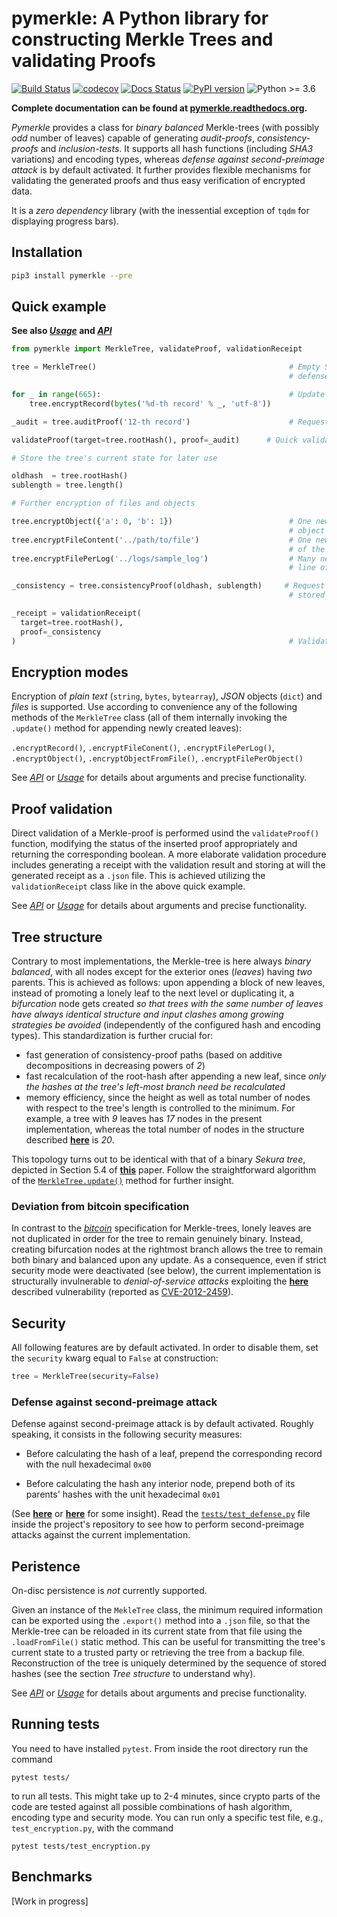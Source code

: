 # pymerkle: A Python library for constructing Merkle Trees and validating Proofs
[![Build Status](https://travis-ci.com/FoteinosMerg/pymerkle.svg?branch=master)](https://travis-ci.com/FoteinosMerg/pymerkle)
[![codecov](https://codecov.io/gh/FoteinosMerg/pymerkle/branch/master/graph/badge.svg)](https://codecov.io/gh/FoteinosMerg/pymerkle)
[![Docs Status](https://readthedocs.org/projects/pymerkle/badge/?version=latest)](http://pymerkle.readthedocs.org)
[![PyPI version](https://badge.fury.io/py/pymerkle.svg)](https://pypi.org/project/pymerkle/)
![Python >= 3.6](https://img.shields.io/badge/python-%3E%3D%203.6-blue.svg)

**Complete documentation can be found at [pymerkle.readthedocs.org](http://pymerkle.readthedocs.org/).**

_Pymerkle_ provides a class for _binary balanced_ Merkle-trees (with possibly _odd_ number of leaves) capable of
generating _audit-proofs_, _consistency-proofs_ and _inclusion-tests_. It supports all hash functions
(including _SHA3_ variations) and encoding types, whereas _defense against second-preimage attack_ is by default activated.
It further provides flexible mechanisms for validating the generated proofs and thus easy verification of encrypted data.

It is a *zero dependency* library (with the inessential exception of `tqdm` for displaying progress bars).

## Installation

```bash
pip3 install pymerkle --pre
```

## Quick example

**See also [_Usage_](USAGE.md) and [_API_](API.md)**

```python
from pymerkle import MerkleTree, validateProof, validationReceipt

tree = MerkleTree()                                           # Empty SHA256/UTF-8 Merkle-tree with
                                                              # defense against second-preimage attack

for _ in range(665):                                          # Update the tree with 666 records
    tree.encryptRecord(bytes('%d-th record' % _, 'utf-8'))

_audit = tree.auditProof('12-th record')                      # Request audit-proof for the given record        

validateProof(target=tree.rootHash(), proof=_audit)      # Quick validation of the above proof (True)

# Store the tree's current state for later use

oldhash  = tree.rootHash()
sublength = tree.length()

# Further encryption of files and objects

tree.encryptObject({'a': 0, 'b': 1})                          # One new leaf storing the provided
                                                              # object's digest
tree.encryptFileContent('../path/to/file')                    # One new leaf storing the digest
                                                              # of the provided file's content
tree.encryptFilePerLog('../logs/sample_log')                  # Many new leaves (one for each
                                                              # line of the provided file)

_consistency = tree.consistencyProof(oldhash, sublength)     # Request consistency-proof for the
                                                              # stored state of the Merkle-tree

_receipt = validationReceipt(
  target=tree.rootHash(),
  proof=_consistency
)                                                             # Validate proof with receipt                                            
```

## Encryption modes

Encryption of _plain text_ (``string``, ``bytes``, ``bytearray``), _JSON_ objects (``dict``) and _files_ is supported.
Use according to convenience any of the following methods of the ``MerkleTree`` class (all of them internally invoking
  the ``.update()`` method for appending newly created leaves):

``.encryptRecord()``, ``.encryptFileConent()``, ``.encryptFilePerLog()``, ``.encryptObject()``, ``.encryptObjectFromFile()``, ``.encryptFilePerObject()``

See [_API_](API.md) or [_Usage_](USAGE.md) for details about arguments and precise functionality.

## Proof validation

Direct validation of a Merkle-proof is performed usind the ``validateProof()`` function, modifying the status
of the inserted proof appropriately and returning the corresponding boolean. A more elaborate validation
procedure includes generating a receipt with the validation result and storing at will the generated receipt
as a ``.json`` file. This is achieved utilizing the ``validationReceipt`` class like in the above quick example.

See [_API_](API.md) or [_Usage_](USAGE.md) for details about arguments and precise functionality.

## Tree structure

Contrary to most implementations, the Merkle-tree is here always _binary balanced_, with all nodes except
for the exterior ones (_leaves_) having _two_ parents. This is achieved as follows: upon appending a block
of new leaves, instead of promoting a lonely leaf to the next level or duplicating it, a *bifurcation* node
gets created _so that trees with the same number of leaves have always identical structure and input clashes
among growing strategies be avoided_ (independently of the configured hash and encoding types).
This standardization is further crucial for:

- fast generation of consistency-proof paths (based on additive decompositions in decreasing powers of _2_)
- fast recalculation of the root-hash after appending a new leaf, since _only the hashes at the tree's
left-most branch need be recalculated_
- memory efficiency, since the height as well as total number of nodes with respect to the tree's length
is controlled to the minimum. For example, a tree with *9* leaves has *17* nodes in the present implementation,
whereas the total number of nodes in the structure described
[**here**](https://crypto.stackexchange.com/questions/22669/merkle-hash-tree-updates) is *20*.

This topology turns out to be identical with that of a binary _Sekura tree_, depicted in Section 5.4 of
[**this**](https://keccak.team/files/Sakura.pdf) paper. Follow the straightforward algorithm of the
[`MerkleTree.update()`](https://pymerkle.readthedocs.io/en/latest/_modules/pymerkle/tree.html#MerkleTree.update)
method for further insight.

### Deviation from bitcoin specification

In contrast to the [_bitcoin_](https://en.bitcoin.it/wiki/Protocol_documentation#Merkle_Trees) specification
for Merkle-trees, lonely leaves are not duplicated in order for the tree to remain genuinely binary. Instead,
creating bifurcation nodes at the rightmost branch allows the tree to remain both binary and balanced upon any update.
As a consequence, even if strict security mode were deactivated (see below),
the current implementation is structurally invulnerable to _denial-of-service attacks_ exploiting the
[**here**](https://github.com/bitcoin/bitcoin/blob/bccb4d29a8080bf1ecda1fc235415a11d903a680/src/consensus/merkle.cpp)
described vulnerability (reported as [CVE-2012-2459](https://nvd.nist.gov/vuln/detail/CVE-2012-2459)).


## Security

All following features are by default activated. In order to disable them, set the ``security`` kwarg equal to ``False`` at construction:

```python
tree = MerkleTree(security=False)
```

### Defense against second-preimage attack


Defense against second-preimage attack is by default activated. Roughly speaking, it consists in the following security measures:

- Before calculating the hash of a leaf, prepend the corresponding record with the null hexadecimal `0x00`

- Before calculating the hash any interior node, prepend both of its parents' hashes with the unit hexadecimal `0x01`

(See [**here**](https://flawed.net.nz/2018/02/21/attacking-merkle-trees-with-a-second-preimage-attack/) or
[**here**](https://news.ycombinator.com/item?id=16572793) for some insight). Read the
[`tests/test_defense.py`](https://github.com/FoteinosMerg/pymerkle/blob/master/tests/test_defense.py) file
inside the project's repository to see how to perform second-preimage attacks against the current implementation.

## Peristence

On-disc persistence is _not_ currently supported.

Given an instance of the ``MekleTree`` class, the minimum required information can be exported using the
``.export()`` method into a ``.json`` file, so that the Merkle-tree can be reloaded in its current state
from that file using the ``.loadFromFile()`` static method. This can be useful for transmitting the tree's
current state to a trusted party or retrieving the tree from a backup file. Reconstruction of the tree
is uniquely determined by the sequence of stored hashes (see the section _Tree structure_ to understand why).

See [_API_](API.md) or [_Usage_](USAGE.md) for details about arguments and precise functionality.

## Running tests


You need to have installed ``pytest``. From inside the root directory run the command

```shell
pytest tests/
```

to run all tests. This might take up to 2-4 minutes, since crypto parts of the code are tested against all possible
combinations of hash algorithm, encoding type and security mode. You can run only a specific test file, e.g., `test_encryption.py`,
with the command

```shell
pytest tests/test_encryption.py
```


## Benchmarks

[Work in progress]
